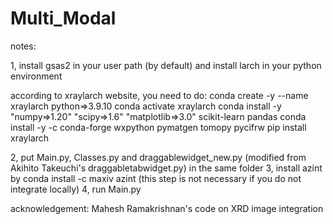 # Multi_Modal
notes:

1, install gsas2 in your user path (by default) and install larch in your python environment

  according to xraylarch website, you need to do:
  conda create -y --name xraylarch python=>3.9.10
  conda activate xraylarch
  conda install -y "numpy=>1.20" "scipy=>1.6" "matplotlib=>3.0" scikit-learn pandas
  conda install -y -c conda-forge wxpython pymatgen tomopy pycifrw
  pip install xraylarch

2, put Main.py, Classes.py and draggablewidget_new.py (modified from Akihito Takeuchi's draggabletabwidget.py) in the same folder
3, install azint by conda install -c maxiv azint (this step is not necessary if you do not integrate locally)
4, run Main.py

acknowledgement:
Mahesh Ramakrishnan's code on XRD image integration
